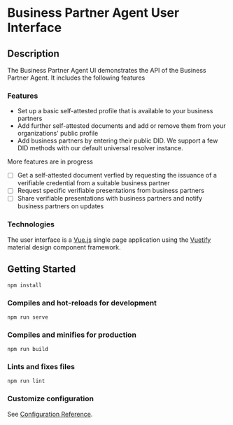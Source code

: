 # Business Partner Agent User Interface

## Description

The Business Partner Agent UI demonstrates the API of the Business Partner Agent. It includes the following features

### Features

- Set up a basic self-attested profile that is available to your business partners
- Add further self-attested documents and add or remove them from your organizations' public profile
- Add business partners by entering their public DID. We support a few DID methods with our default universal resolver instance.

More features are in progress

- [ ] Get a self-attested document verfied by requesting the issuance of a verifiable credential from a suitable business partner
- [ ] Request specific verifiable presentations from business partners
- [ ] Share verifiable presentations with business partners and notify business partners on updates

### Technologies

The user interface is a [Vue.js](https://vuejs.org/) single page application using the [Vuetify](https://vuetifyjs.com/en/) material design component framework.

## Getting Started
```
npm install
```

### Compiles and hot-reloads for development
```
npm run serve
```

### Compiles and minifies for production
```
npm run build
```

### Lints and fixes files
```
npm run lint
```

### Customize configuration
See [Configuration Reference](https://cli.vuejs.org/config/).
